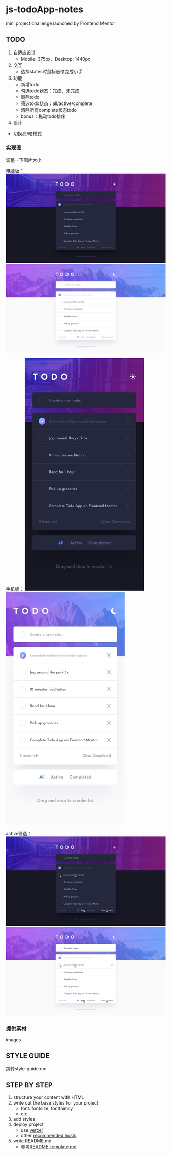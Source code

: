 # js-todoApp-notes
mini project challenge launched by Frontend Mentor

## TODO
1. 自适应设计
    - Mobile: 375px，Desktop: 1440px
2. 交互
    - 选择states时鼠标悬停变成小手
3. 功能
    - 新增todo
    - 勾选todo状态：完成、未完成
    - 删除todo
    - 筛选todo状态：all/active/complete
    - 清除所有complete状态todo
    - bonus：拖动todo排序
4. 设计
- 切换亮/暗模式


### 实现图
调整一下图片大小  

电脑版：
![dsk-dark]  
![dsk-light]
  
手机版：
![mobdark][mob-dark]
![mob-light]
  
active筛选：
![active-dark]
![active-light]


### 提供素材
images

## STYLE GUIDE
跳转style-guide.md

## STEP BY STEP
1. structure your content with HTML
2. write out the base styles for your project
    - font: fontsize, fontfaimily
    - etc.
3. add styles
4. deploy project
    - use [vercel](https://vercel.com/new)
    - other [recommended hosts](https://medium.com/frontend-mentor/frontend-mentor-trusted-hosting-providers-bf000dfebe).
5. write README.md
    - 参考[README-template.md](./README-template.md)











[dsk-dark]: /design/desktop-design-dark.jpg  "电脑版-设计示意图-黑暗模式"
[dsk-light]: /design/desktop-design-light.jpg  "电脑版-设计示意图-黑暗模式"
[mob-dark]: /design/mobile-design-dark.jpg  "手机版-设计示意图-黑暗模式"
[mob-light]: /design/mobile-design-light.jpg  "手机版-设计示意图-白天模式"
[active-dark]: /design/active-states-dark.jpg  "电脑版-筛选active-黑暗模式"
[active-light]: /design/active-states-light.jpg  "电脑版-筛选active-白天模式"